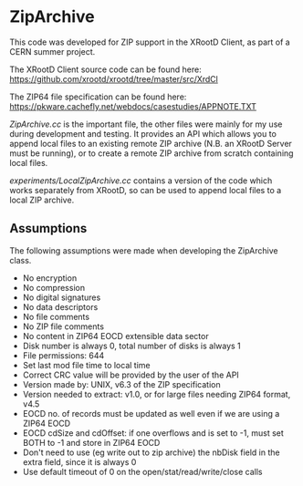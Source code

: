 # ZipArchive

This code was developed for ZIP support in the XRootD Client, as part of a CERN summer project. 

The XRootD Client source code can be found here: https://github.com/xrootd/xrootd/tree/master/src/XrdCl

The ZIP64 file specification can be found here: https://pkware.cachefly.net/webdocs/casestudies/APPNOTE.TXT

*ZipArchive.cc* is the important file, the other files were mainly for my use during development and testing. It provides an API which allows you to append local files to an existing remote ZIP archive (N.B. an XRootD Server must be running), or to create a remote ZIP archive from scratch containing local files.

*experiments/LocalZipArchive.cc* contains a version of the code which works separately from XRootD, so can be used to append local files to a local ZIP archive.

## Assumptions

The following assumptions were made when developing the ZipArchive class.

- No encryption 
- No compression 
- No digital signatures 
- No data descriptors 
- No file comments 
- No ZIP file comments 
- No content in ZIP64 EOCD extensible data sector 
- Disk number is always 0, total number of disks is always 1 
- File permissions: 644 
- Set last mod file time to local time 
- Correct CRC value will be provided by the user of the API 
- Version made by: UNIX, v6.3 of the ZIP specification 
- Version needed to extract: v1.0, or for large files needing ZIP64 format, v4.5 
- EOCD no. of records must be updated as well even if we are using a ZIP64 EOCD
- EOCD cdSize and cdOffset: if one overflows and is set to -1, must set BOTH to -1 and store in ZIP64 EOCD
- Don't need to use (eg write out to zip archive) the nbDisk field in the extra field, since it is always 0
- Use default timeout of 0 on the open/stat/read/write/close calls
